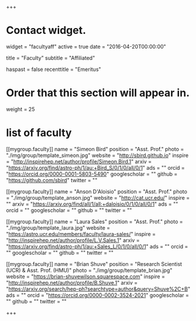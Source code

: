 +++
# Contact widget.
widget = "facultyaff"
active = true
date = "2016-04-20T00:00:00"

title = "Faculty"
subtitle = "Affiliated"

haspast = false
recenttitle = "Emeritus"

# Order that this section will appear in.
weight = 25

# list of faculty
[[mygroup.faculty]]
  name = "Simeon Bird"
  position = "Asst. Prof."
  photo = "./img/group/template_simeon.jpg"
  website = "http://sbird.github.io"
  inspire = "http://inspirehep.net/author/profile/Simeon.Bird.1"
  arxiv = "https://arxiv.org/find/astro-ph/1/au:+Bird_S/0/1/0/all/0/1"
  ads = ""
  orcid = "https://orcid.org/0000-0001-5803-5490"
  googlescholar = ""
  github = "https://github.com/sbird"
  twitter = ""

[[mygroup.faculty]]
  name = "Anson D'Aloisio"
  position = "Asst. Prof."
  photo = "./img/group/template_anson.jpg"
  website = "http://cat.ucr.edu/"
  inspire = ""
  arxiv = "https://arxiv.org/find/all/1/all:+daloisio/0/1/0/all/0/1"
  ads = ""
  orcid = ""
  googlescholar = ""
  github = ""
  twitter = ""

[[mygroup.faculty]]
  name = "Laura Sales"
  position = "Asst. Prof."
  photo = "./img/group/template_laura.jpg"
  website = "https://astro.ucr.edu/members/faculty/laura-sales/"
  inspire = "http://inspirehep.net/author/profile/L.V.Sales.1"
  arxiv = "https://arxiv.org/find/astro-ph/1/au:+Sales_L/0/1/0/all/0/1"
  ads = ""
  orcid = ""
  googlescholar = ""
  github = ""
  twitter = ""

[[mygroup.faculty]]
  name = "Brian Shuve"
  position = "Research Scientist (UCR) & Asst. Prof. (HMU)"
  photo = "./img/group/template_brian.jpg"
  website = "https://brian-shuvewilson.squarespace.com"
  inspire = "http://inspirehep.net/author/profile/B.Shuve.1"
  arxiv = "https://arxiv.org/search/hep-ph?searchtype=author&query=Shuve%2C+B"
  ads = ""
  orcid = "https://orcid.org/0000-0002-3524-2021"
  googlescholar = ""
  github = ""
  twitter = ""


+++
